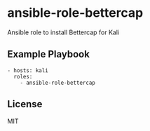 ansible-role-bettercap
=========

Ansible role to install Bettercap for Kali

Example Playbook
----------------

    - hosts: kali
      roles:
        - ansible-role-bettercap

License
-------

MIT